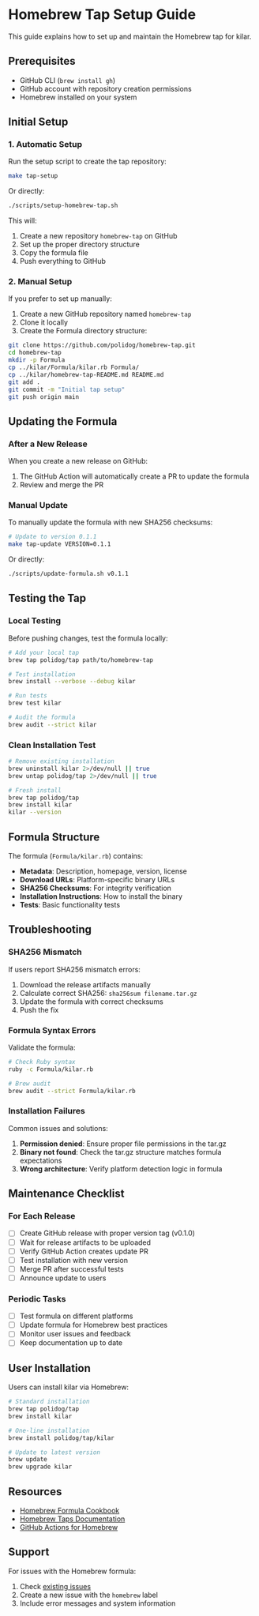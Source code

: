 # Homebrew Tap Setup Guide

This guide explains how to set up and maintain the Homebrew tap for kilar.

## Prerequisites

- GitHub CLI (`brew install gh`)
- GitHub account with repository creation permissions
- Homebrew installed on your system

## Initial Setup

### 1. Automatic Setup

Run the setup script to create the tap repository:

```bash
make tap-setup
```

Or directly:

```bash
./scripts/setup-homebrew-tap.sh
```

This will:
1. Create a new repository `homebrew-tap` on GitHub
2. Set up the proper directory structure
3. Copy the formula file
4. Push everything to GitHub

### 2. Manual Setup

If you prefer to set up manually:

1. Create a new GitHub repository named `homebrew-tap`
2. Clone it locally
3. Create the Formula directory structure:

```bash
git clone https://github.com/polidog/homebrew-tap.git
cd homebrew-tap
mkdir -p Formula
cp ../kilar/Formula/kilar.rb Formula/
cp ../kilar/homebrew-tap-README.md README.md
git add .
git commit -m "Initial tap setup"
git push origin main
```

## Updating the Formula

### After a New Release

When you create a new release on GitHub:

1. The GitHub Action will automatically create a PR to update the formula
2. Review and merge the PR

### Manual Update

To manually update the formula with new SHA256 checksums:

```bash
# Update to version 0.1.1
make tap-update VERSION=0.1.1
```

Or directly:

```bash
./scripts/update-formula.sh v0.1.1
```

## Testing the Tap

### Local Testing

Before pushing changes, test the formula locally:

```bash
# Add your local tap
brew tap polidog/tap path/to/homebrew-tap

# Test installation
brew install --verbose --debug kilar

# Run tests
brew test kilar

# Audit the formula
brew audit --strict kilar
```

### Clean Installation Test

```bash
# Remove existing installation
brew uninstall kilar 2>/dev/null || true
brew untap polidog/tap 2>/dev/null || true

# Fresh install
brew tap polidog/tap
brew install kilar
kilar --version
```

## Formula Structure

The formula (`Formula/kilar.rb`) contains:

- **Metadata**: Description, homepage, version, license
- **Download URLs**: Platform-specific binary URLs
- **SHA256 Checksums**: For integrity verification
- **Installation Instructions**: How to install the binary
- **Tests**: Basic functionality tests

## Troubleshooting

### SHA256 Mismatch

If users report SHA256 mismatch errors:

1. Download the release artifacts manually
2. Calculate correct SHA256: `sha256sum filename.tar.gz`
3. Update the formula with correct checksums
4. Push the fix

### Formula Syntax Errors

Validate the formula:

```bash
# Check Ruby syntax
ruby -c Formula/kilar.rb

# Brew audit
brew audit --strict Formula/kilar.rb
```

### Installation Failures

Common issues and solutions:

1. **Permission denied**: Ensure proper file permissions in the tar.gz
2. **Binary not found**: Check the tar.gz structure matches formula expectations
3. **Wrong architecture**: Verify platform detection logic in formula

## Maintenance Checklist

### For Each Release

- [ ] Create GitHub release with proper version tag (v0.1.0)
- [ ] Wait for release artifacts to be uploaded
- [ ] Verify GitHub Action creates update PR
- [ ] Test installation with new version
- [ ] Merge PR after successful tests
- [ ] Announce update to users

### Periodic Tasks

- [ ] Test formula on different platforms
- [ ] Update formula for Homebrew best practices
- [ ] Monitor user issues and feedback
- [ ] Keep documentation up to date

## User Installation

Users can install kilar via Homebrew:

```bash
# Standard installation
brew tap polidog/tap
brew install kilar

# One-line installation
brew install polidog/tap/kilar

# Update to latest version
brew update
brew upgrade kilar
```

## Resources

- [Homebrew Formula Cookbook](https://docs.brew.sh/Formula-Cookbook)
- [Homebrew Taps Documentation](https://docs.brew.sh/Taps)
- [GitHub Actions for Homebrew](https://github.com/Homebrew/actions)

## Support

For issues with the Homebrew formula:
1. Check [existing issues](https://github.com/polidog/kilar/issues)
2. Create a new issue with the `homebrew` label
3. Include error messages and system information